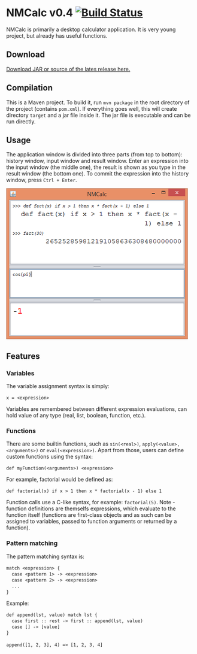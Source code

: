 # NMCalc v0.4 [![Build Status](https://travis-ci.org/nnen/nmcalc.svg?branch=master)](https://travis-ci.org/nnen/nmcalc)
NMCalc is primarily a desktop calculator application.  It is very young project, but already has useful functions.

## Download

[Download JAR or source of the lates release here.](https://github.com/nnen/nmcalc/releases/latest)

## Compilation

This is a Maven project. To build it, run `mvn package` in the root
directory of the project (contains `pom.xml`). If everything goes well,
this will create directory `target` and a jar file inside it. The jar file
is executable and can be run directly.

## Usage
The application window is divided into three parts (from top to bottom):
history window, input window and result window.  Enter an expression into
the input window (the middle one), the result is shown as you type in the
result window (the bottom one).  To commit the expression into the history
window, press `Ctrl + Enter`.

![NMCalc Screenshot](nmcalc.png)

## Features

### Variables

The variable assignment syntax is simply:

    x = <expression>

Variables are remembered between different expression evaluations, can hold value of any type (real, list, boolean, function, etc.).

### Functions

There are some builtin functions, such as `sin(<real>)`, `apply(<value>, <arguments>)` or `eval(<expression>)`. Apart from those, users can define custom functions using the syntax:

    def myFunction(<arguments>) <expression>

For example, factorial would be defined as:

    def factorial(x) if x > 1 then x * factorial(x - 1) else 1

Function calls use a C-like syntax, for example: `factorial(5)`. Note - function definitions are themselfs expressions, which evaluate to the function itself (functions are first-class objects and as such can be assigned to variables, passed to function arguments or returned by a function).

### Pattern matching

The pattern matching syntax is:

    match <expression> {
      case <pattern 1> -> <expression>
      case <pattern 2> -> <expression>
      ...
    }

Example:

    def append(lst, value) match lst {
      case first :: rest -> first :: append(lst, value)
      case [] -> [value]
    }
    
    append([1, 2, 3], 4) => [1, 2, 3, 4]
